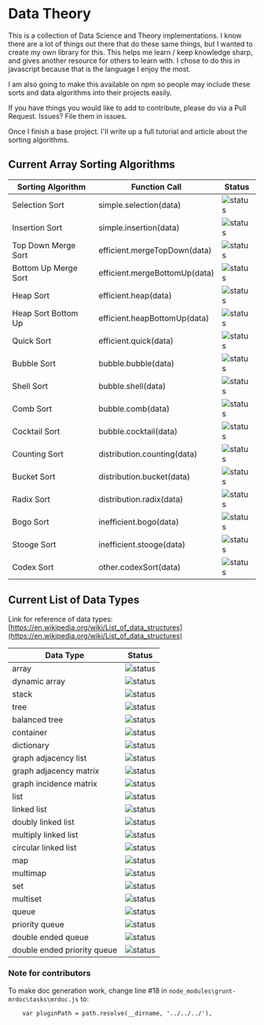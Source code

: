 # Data Theory

This is a collection of Data Science and Theory implementations. I know there are a lot of 
things out there that do these same things, but I wanted to create my own library
for this. This helps me learn / keep knowledge sharp, and gives another resource for others to learn with. 
I chose to do this in javascript because that is the language I enjoy
the most.

I am also going to make this available on npm so people may include these 
sorts and data algorithms into their projects easily.

If you have things you would like to add to contribute, please do via a 
Pull Request. Issues? File them in issues.

Once I finish a base project. I'll write up a full tutorial and article 
about the sorting algorithms.

## Current Array Sorting Algorithms

| Sorting Algorithm    | Function Call                 | Status                                                                   |
|----------------------|-------------------------------|--------------------------------------------------------------------------|
| Selection Sort       | simple.selection(data)        | ![status](https://img.shields.io/badge/status-completed-brightgreen.svg) |
| Insertion Sort       | simple.insertion(data)        | ![status](https://img.shields.io/badge/status-completed-brightgreen.svg) |
| Top Down Merge Sort  | efficient.mergeTopDown(data)  | ![status](https://img.shields.io/badge/status-completed-brightgreen.svg) |
| Bottom Up Merge Sort | efficient.mergeBottomUp(data) | ![status](https://img.shields.io/badge/status-completed-brightgreen.svg) |
| Heap Sort            | efficient.heap(data)          | ![status](https://img.shields.io/badge/status-in%20progress-yellow.svg)  |
| Heap Sort Bottom Up  | efficient.heapBottomUp(data)  | ![status](https://img.shields.io/badge/status-not%20started-red.svg)     |
| Quick Sort           | efficient.quick(data)         | ![status](https://img.shields.io/badge/status-not%20started-red.svg)     |
| Bubble Sort          | bubble.bubble(data)           | ![status](https://img.shields.io/badge/status-completed-brightgreen.svg) |
| Shell Sort           | bubble.shell(data)            | ![status](https://img.shields.io/badge/status-completed-brightgreen.svg) |
| Comb Sort            | bubble.comb(data)             | ![status](https://img.shields.io/badge/status-completed-brightgreen.svg) |
| Cocktail Sort        | bubble.cocktail(data)         | ![status](https://img.shields.io/badge/status-completed-brightgreen.svg) |
| Counting Sort        | distribution.counting(data)   | ![status](https://img.shields.io/badge/status-completed-brightgreen.svg) |
| Bucket Sort          | distribution.bucket(data)     | ![status](https://img.shields.io/badge/status-completed-brightgreen.svg) |
| Radix Sort           | distribution.radix(data)      | ![status](https://img.shields.io/badge/status-completed-brightgreen.svg) |
| Bogo Sort            | inefficient.bogo(data)        | ![status](https://img.shields.io/badge/status-completed-brightgreen.svg) |
| Stooge Sort          | inefficient.stooge(data)      | ![status](https://img.shields.io/badge/status-completed-brightgreen.svg) |
| Codex Sort           | other.codexSort(data)         | ![status](https://img.shields.io/badge/status-completed-brightgreen.svg) |

## Current List of Data Types

Link for reference of data types: [https://en.wikipedia.org/wiki/List_of_data_structures](https://en.wikipedia.org/wiki/List_of_data_structures)

| Data Type                   | Status                                                                   | 
|-----------------------------|--------------------------------------------------------------------------| 
| array                       | ![status](https://img.shields.io/badge/status-not%20started-red.svg)     | 
| dynamic array               | ![status](https://img.shields.io/badge/status-not%20started-red.svg)     | 
| stack                       | ![status](https://img.shields.io/badge/status-completed-brightgreen.svg) | 
| tree                        | ![status](https://img.shields.io/badge/status-not%20started-red.svg)     | 
| balanced tree               | ![status](https://img.shields.io/badge/status-not%20started-red.svg)     | 
| container                   | ![status](https://img.shields.io/badge/status-not%20started-red.svg)     | 
| dictionary                  | ![status](https://img.shields.io/badge/status-not%20started-red.svg)     | 
| graph adjacency list        | ![status](https://img.shields.io/badge/status-not%20started-red.svg)     | 
| graph adjacency matrix      | ![status](https://img.shields.io/badge/status-not%20started-red.svg)     | 
| graph incidence matrix      | ![status](https://img.shields.io/badge/status-not%20started-red.svg)     | 
| list                        | ![status](https://img.shields.io/badge/status-not%20started-red.svg)     | 
| linked list                 | ![status](https://img.shields.io/badge/status-not%20started-red.svg)     | 
| doubly linked list          | ![status](https://img.shields.io/badge/status-not%20started-red.svg)     | 
| multiply linked list        | ![status](https://img.shields.io/badge/status-not%20started-red.svg)     | 
| circular linked list        | ![status](https://img.shields.io/badge/status-not%20started-red.svg)     | 
| map                         | ![status](https://img.shields.io/badge/status-not%20started-red.svg)     | 
| multimap                    | ![status](https://img.shields.io/badge/status-not%20started-red.svg)     | 
| set                         | ![status](https://img.shields.io/badge/status-not%20started-red.svg)     | 
| multiset                    | ![status](https://img.shields.io/badge/status-not%20started-red.svg)     | 
| queue                       | ![status](https://img.shields.io/badge/status-not%20started-red.svg)     | 
| priority queue              | ![status](https://img.shields.io/badge/status-not%20started-red.svg)     | 
| double ended queue          | ![status](https://img.shields.io/badge/status-not%20started-red.svg)     | 
| double ended priority queue | ![status](https://img.shields.io/badge/status-not%20started-red.svg)     | 

### Note for contributors

To make doc generation work, change line #18 in `node_modules\grunt-mrdoc\tasks\mrdoc.js` to:

```
	var pluginPath = path.resolve(__dirname, '../../../'),
```